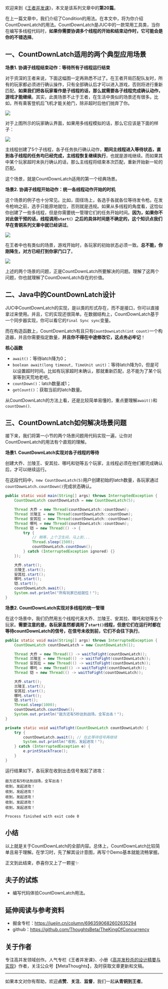 欢迎来到《[王者并发课](https://github.com/ThoughtsBeta/TheKingOfConcurrency)》，本文是该系列文章中的**第20篇**。

在上一篇文章中，我们介绍了Condition的用法。在本文中，将为你介绍CountDownLatch的用法。CountDownLatch是JUC中的一款常用工具类，当你在编写多线程代码时，**如果你需要协调多个线程的开始和结束动作时，它可能会是你的不错选择**。

## 一、CountDownLatch适用的两个典型应用场景

**场景1. 协调子线程结束动作：等待所有子线程运行结束**

对于资深的王者来说，下面这幅图一定再熟悉不过了。在王者开局匹配队友时，所有的玩家都必须进行确认操作，只有全部确认后才可以进入游戏，否则将进行重新匹配。**如果我们把各玩家看作是子线程的话，那么就需要各子线程完成确认动作，游戏才能继续**。其实，此类场景不止于王者，在生活中类似的场景还有很多。比如，所有乘客登机后飞机才能关舱门，除非超时后他们抛弃了你。

![](https://writting.oss-cn-beijing.aliyuncs.com/2021/06/27/16248077942937.jpg)


对于上图所示的玩家确认界面，如果用多线程模拟的话，那么它应该是下面的样子：

![](https://writting.oss-cn-beijing.aliyuncs.com/2021/06/27/16247872044353.jpg)

主线程创建了5个子线程，各子任务执行确认动作，**期间主线程进入等待状态，直到各子线程的任务均已经完成，主线程恢复继续执行**，也就是游戏继续。而如果其中某个玩家超时未执行确认的话，那么主线程将结束本次匹配，重新开始新一轮的匹配。

这个场景，就是CountDownLatch适用的第一个经典场景。

**场景2. 协调子线程开始动作：统一各线程动作开始的时机**

这个场景的例子也十分常见。比如，田径场上，各选手各就各位等待发令枪。在发令枪响之前，选手只能原地就位，否则就是违规。如果从多线程的角度看，这恰似你创建了一些多线程，但是你需要统一管理它们的任务开始时间。**因为，如果你不对此做干预的话，线程调用`start(）`之后的具体时间是不确定的，这个知识点我们早在青铜系列文章中就已经讲过**。

![](https://writting.oss-cn-beijing.aliyuncs.com/2021/06/27/16247889354820.jpg)

在王者中也有类似的场景，游戏开始时，各玩家的初始状态必须一致。**总不能，你刚降生，对方已经打到你家门口了**。


![](https://writting.oss-cn-beijing.aliyuncs.com/2021/06/27/16248078166227.jpg)

上述的两个场景的问题，正是CountDownLatch所要解决的问题。理解了这两个问题，你也就理解了CountDownLatch存在的价值。

## 二、Java中的CountDownLatch设计

JUC中CountDownLatch的实现，是以类的形式存在，而不是接口，你可以直接拿过来使用。并且，它的实现还很简单。在数据结构上，CountDownLatch基于一个同步器实现，你可以看它的`final Sync sync`变量。

而在构造函数上，CountDownLatch有且只有`CountDownLatch(int count)`一个构造器，并且你需要指定数量，**并且你不得在中途修改它，这点务必牢记**！

**核心函数**

* `await()`：等待latch降为0；
* `boolean await(long timeout, TimeUnit unit)`：等待latch降为0，但是可以设置超时时间。比如有玩家超时未确认，那就重新匹配，总不能为了某个玩家等到天荒地老吧。
* `countDown()`：latch数量减1；
* `getCount()`：获取当前的latch数量。

从CountDownLatch的方法上看，还是比较简单易懂的，重点要理解`await()`和`countDown()`.

## 三、CountDownLatch如何解决场景问题

接下来，我们将第一小节的两个场景问题用代码实现一遍，让你对CountDownLatch的用法有个直观的理解。

**场景1. CountDownLatch实现对各子线程的等待**

创建大乔、兰陵王、安其拉、哪吒和铠等五个玩家，主线程必须在他们都完成确认后，才可以继续运行。

在这段代码中，`new CountDownLatch(5)`用户创建初始的latch数量，各玩家通过`countDownLatch.countDown()`完成状态确认。

```java
public static void main(String[] args) throws InterruptedException {
    CountDownLatch countDownLatch = new CountDownLatch(5);

    Thread 大乔 = new Thread(countDownLatch::countDown);
    Thread 兰陵王 = new Thread(countDownLatch::countDown);
    Thread 安其拉 = new Thread(countDownLatch::countDown);
    Thread 哪吒 = new Thread(countDownLatch::countDown);
    Thread 铠 = new Thread(() -> {
        try {
            // 稍等，上个卫生间，马上到...
            Thread.sleep(1500);
            countDownLatch.countDown();
        } catch (InterruptedException ignored) {}
    });

    大乔.start();
    兰陵王.start();
    安其拉.start();
    哪吒.start();
    铠.start();
    countDownLatch.await();
    System.out.println("所有玩家已经就位！");
}
```

**场景2. CountDownLatch实现对多线程的统一管理**

在这个场景中，我们仍然用五个线程代表大乔、兰陵王、安其拉、哪吒和铠等五个玩家。**需要注意的是，各玩家虽然都调用了`start()`线程，但是它们在运行时都在等待countDownLatch的信号，在信号未收到前，它们不会往下执行**。

```java
public static void main(String[] args) throws InterruptedException {
    CountDownLatch countDownLatch = new CountDownLatch(1);

    Thread 大乔 = new Thread(() -> waitToFight(countDownLatch));
    Thread 兰陵王 = new Thread(() -> waitToFight(countDownLatch));
    Thread 安其拉 = new Thread(() -> waitToFight(countDownLatch));
    Thread 哪吒 = new Thread(() -> waitToFight(countDownLatch));
    Thread 铠 = new Thread(() -> waitToFight(countDownLatch));

    大乔.start();
    兰陵王.start();
    安其拉.start();
    哪吒.start();
    铠.start();
    Thread.sleep(1000);
    countDownLatch.countDown();
    System.out.println("敌方还有5秒达到战场，全军出击！");
}

private static void waitToFight(CountDownLatch countDownLatch) {
    try {
        countDownLatch.await(); // 在此等待信号再继续
        System.out.println("收到，发起进攻！");
    } catch (InterruptedException e) {
        e.printStackTrace();
    }
}
```

运行结果如下，各玩家在收到出击信号发起了进攻：

```shell
敌方还有5秒达到战场，全军出击！
收到，发起进攻！
收到，发起进攻！
收到，发起进攻！
收到，发起进攻！
收到，发起进攻！

Process finished with exit code 0
```

## 小结

以上就是关于CountDownLatch的全部内容。总体上，CountDownLatch比较简单且易于理解。在学习时，先了解其设计意图，再写个Demo基本就能流畅掌握。

正文到此结束，恭喜你又上了一颗星✨

## 夫子的试炼

* 编写代码体验CountDownLatch用法。

## 延伸阅读与参考资料

* 掘金专栏：https://juejin.cn/column/6963590682602635294
* github：https://github.com/ThoughtsBeta/TheKingOfConcurrency

## 关于作者

专注高并发领域创作。人气专栏《王者并发课》、小册《[高并发秒杀的设计精要与实现](https://juejin.cn/book/7008372989179723787)》作者，关注公众号【MetaThoughts】，及时获取文章更新和文稿。

---

如果本文对你有帮助，欢迎**点赞**、**关注**、**监督**，我们一起**从青铜到王者**。

